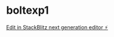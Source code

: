 # boltexp1

[Edit in StackBlitz next generation editor ⚡️](https://stackblitz.com/~/github.com/Roy-automates/boltexp1)